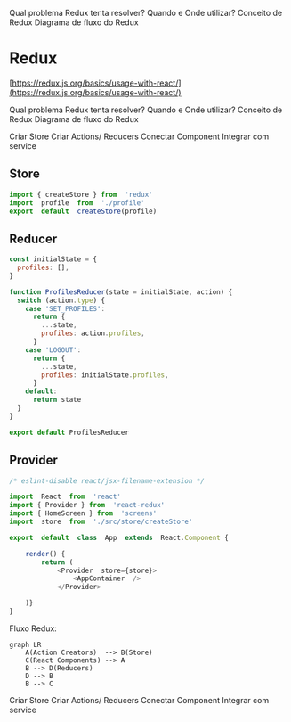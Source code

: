 Qual problema Redux tenta resolver?
Quando e Onde utilizar?
Conceito de Redux
Diagrama de fluxo do Redux



# Redux
[https://redux.js.org/basics/usage-with-react/](https://redux.js.org/basics/usage-with-react/)

Qual problema Redux tenta resolver?
Quando e Onde utilizar?
Conceito de Redux
Diagrama de fluxo do Redux

Criar Store
Criar Actions/ Reducers
Conectar Component
Integrar com service

## Store
```js
import { createStore } from  'redux'
import  profile  from  './profile'
export  default  createStore(profile)
```

## Reducer
```js
const initialState = {
  profiles: [],
}

function ProfilesReducer(state = initialState, action) {
  switch (action.type) {
    case 'SET_PROFILES':
      return {
        ...state,
        profiles: action.profiles,
      }
    case 'LOGOUT':
      return {
        ...state,
        profiles: initialState.profiles,
      }
    default:
      return state
  }
}

export default ProfilesReducer

```

## Provider
```js
/* eslint-disable react/jsx-filename-extension */

import  React  from  'react'
import { Provider } from  'react-redux'
import { HomeScreen } from  'screens'
import  store  from  './src/store/createStore'

export  default  class  App  extends  React.Component {

	render() {
		return (
			<Provider  store={store}>
				<AppContainer  />
			</Provider>

	)}
}
```
Fluxo Redux:

```mermaid
graph LR
	A(Action Creators)  --> B(Store)
	C(React Components) --> A
	B --> D(Reducers)
	D --> B
	B --> C
```


Criar Store
Criar Actions/ Reducers
Conectar Component
Integrar com service
